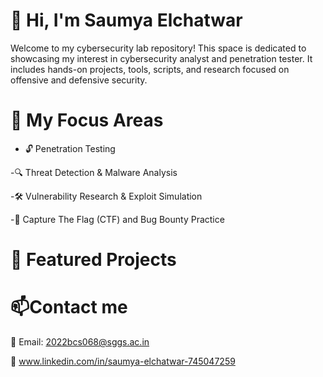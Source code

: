 # 👋 Hi, I'm Saumya Elchatwar
Welcome to my cybersecurity lab repository! This space is dedicated to showcasing my interest in  cybersecurity analyst and  penetration tester. It includes hands-on projects, tools, scripts, and research focused on offensive and defensive security.
# 🧰 My Focus Areas
-  🔓 Penetration Testing   

-🔍 Threat Detection & Malware Analysis

-🛠 Vulnerability Research & Exploit Simulation

-🎯 Capture The Flag (CTF) and Bug Bounty Practice

# 🚀 Featured Projects

# 📫Contact me

 📧 Email: 2022bcs068@sggs.ac.in
 
 🔗 www.linkedin.com/in/saumya-elchatwar-745047259
